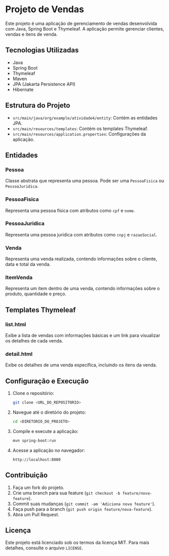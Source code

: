 # Projeto de Vendas

Este projeto é uma aplicação de gerenciamento de vendas desenvolvida com Java, Spring Boot e Thymeleaf. A aplicação permite gerenciar clientes, vendas e itens de venda.

## Tecnologias Utilizadas

- Java
- Spring Boot
- Thymeleaf
- Maven
- JPA (Jakarta Persistence API)
- Hibernate

## Estrutura do Projeto

- `src/main/java/org/example/atividade4/entity`: Contém as entidades JPA.
- `src/main/resources/templates`: Contém os templates Thymeleaf.
- `src/main/resources/application.properties`: Configurações da aplicação.

## Entidades

### Pessoa

Classe abstrata que representa uma pessoa. Pode ser uma `PessoaFisica` ou `PessoaJuridica`.

### PessoaFisica

Representa uma pessoa física com atributos como `cpf` e `nome`.

### PessoaJuridica

Representa uma pessoa jurídica com atributos como `cnpj` e `razaoSocial`.

### Venda

Representa uma venda realizada, contendo informações sobre o cliente, data e total da venda.

### ItemVenda

Representa um item dentro de uma venda, contendo informações sobre o produto, quantidade e preço.

## Templates Thymeleaf

### list.html

Exibe a lista de vendas com informações básicas e um link para visualizar os detalhes de cada venda.

### detail.html

Exibe os detalhes de uma venda específica, incluindo os itens da venda.

## Configuração e Execução

1. Clone o repositório:
   ```sh
   git clone <URL_DO_REPOSITORIO>
   ```

2. Navegue até o diretório do projeto:
   ```sh
   cd <DIRETORIO_DO_PROJETO>
   ```

3. Compile e execute a aplicação:
   ```sh
   mvn spring-boot:run
   ```

4. Acesse a aplicação no navegador:
   ```
   http://localhost:8080
   ```

## Contribuição

1. Faça um fork do projeto.
2. Crie uma branch para sua feature (`git checkout -b feature/nova-feature`).
3. Commit suas mudanças (`git commit -am 'Adiciona nova feature'`).
4. Faça push para a branch (`git push origin feature/nova-feature`).
5. Abra um Pull Request.

## Licença

Este projeto está licenciado sob os termos da licença MIT. Para mais detalhes, consulte o arquivo `LICENSE`.
